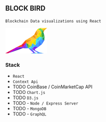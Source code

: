 ## BLOCK BIRD

`Blockchain Data visualizations using React`

![block-bird](block-bird-p.png)

### Stack
- `React`
- `Context Api`
- TODO CoinBase / CoinMarketCap API
- TODO `Chart.js`
- TODO `D3.js`
- TODO - `Node / Express Server`
- TODO - `MongoDB`
- TODO - `GraphQL`
